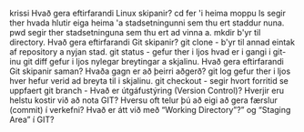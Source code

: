 krissi
Hvað gera eftirfarandi Linux skipanir?
cd fer 'i heima moppu
ls segir ther hvada hlutir eiga heima 'a stadsetningunni sem thu ert staddur nuna.
pwd segir ther stadsetninguna sem thu ert ad vinna a.
mkdir b'yr til directory.
Hvað gera eftirfarandi Git skipanir?
git clone - b'yr til annad eintak af repository a nyjan stad.
git status - gefur ther i ljos hvad er i gangi i git-inu 
git diff  gefur i ljos nylegar breytingar a skjalinu.
Hvað gera eftirfarandi Git skipanir saman? Hvaða gagn er að þeirri aðgerð?
git log  gefur ther i ljos hver hefur verid ad breyta til i skjalinu.
git checkout - segir hvort forritid se uppfaert
git branch - 
Hvað er útgáfustýring (Version Control)?
Hverjir eru helstu kostir við að nota GIT?
Hversu oft telur þú að eigi að gera færslur (commit) í verkefni?
Hvað er átt við með “Working Directory”?” og “Staging Area” í GIT?
